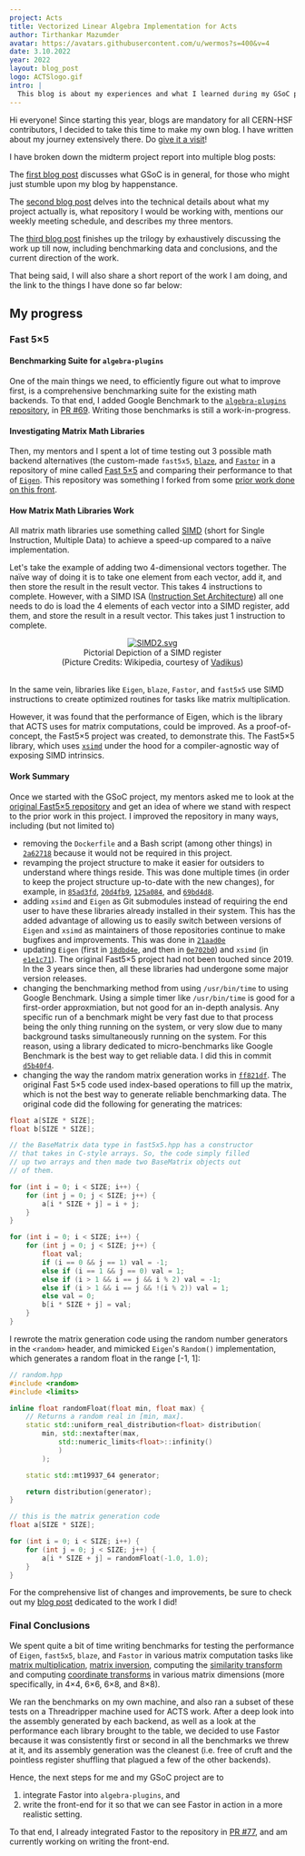 ```yaml
---
project: Acts 
title: Vectorized Linear Algebra Implementation for Acts
author: Tirthankar Mazumder
avatar: https://avatars.githubusercontent.com/u/wermos?s=400&v=4
date: 3.10.2022
year: 2022
layout: blog_post
logo: ACTSlogo.gif
intro: |
  This blog is about my experiences and what I learned during my GSoC project, which involved adding a new math backend to algebra-plugins, to make Acts faster.
---
```


Hi everyone! Since starting this year, blogs are mandatory for all CERN-HSF contributors, I decided to take this time to make my own blog. I have written about my journey extensively there. Do [give it a visit](https://wermos.github.io/blog/)!

I have broken down the midterm project report into multiple blog posts:

The [first blog post](https://wermos.github.io/blog/gsoc/gsoc-first-blog-post/) discusses what GSoC is in general, for those who might just stumble upon my blog by happenstance.

The [second blog post](https://wermos.github.io/blog/gsoc/gsoc-the-details-of-my-project/) delves into the technical details about what my project actually is, what repository I would be working with, mentions our weekly meeting schedule, and describes my three mentors.

The [third blog post](https://wermos.github.io/blog/gsoc/gsoc-the-work-so-far/) finishes up the trilogy by exhaustively discussing the work up till now, including benchmarking data and conclusions, and the current direction of the work.

That being said, I will also share a short report of the work I am doing, and the link to the things I have done so far below:

## My progress

### Fast 5×5
#### Benchmarking Suite for `algebra-plugins`
One of the main things we need, to efficiently figure out what to improve first, is a comprehensive benchmarking suite for the existing math backends. To that end, I added Google Benchmark to the [`algebra-plugins` repository](https://github.com/acts-project/algebra-plugins), in [PR #69](https://github.com/acts-project/algebra-plugins/pull/69). Writing those benchmarks is still a work-in-progress.

#### Investigating Matrix Math Libraries
Then, my mentors and I spent a lot of time testing out 3 possible math backend alternatives (the custom-made `fast5x5`, [`blaze`](https://bitbucket.org/blaze-lib/blaze/src/master/), and [`Fastor`](https://github.com/romeric/Fastor) in a repository of mine called [Fast 5×5](https://github.com/wermos/Fast5x5) and comparing their performance to that of [`Eigen`](https://eigen.tuxfamily.org/index.php?title=Main_Page). This repository was something I forked from some [prior work done on this front](https://gitlab.in2p3.fr/CodeursIntensifs/Fast5x5).


#### How Matrix Math Libraries Work
All matrix math libraries use something called [SIMD](https://en.wikipedia.org/wiki/Single_instruction,_multiple_data) (short for Single Instruction, Multiple Data) to achieve a speed-up compared to a naïve implementation.

Let's take the example of adding two 4-dimensional vectors together. The naïve way of doing it is to take one element from each vector, add it, and then store the result in the result vector. This takes 4 instructions to complete. However, with a SIMD ISA ([Instruction Set Architecture](https://en.wikipedia.org/wiki/Instruction_set_architecture)) all one needs to do is load the 4 elements of each vector into a SIMD register, add them, and store the result in a result vector. This takes just 1 instruction to complete.

<center><a href="https://commons.wikimedia.org/wiki/File:SIMD2.svg#/media/File:SIMD2.svg"><img src="https://upload.wikimedia.org/wikipedia/commons/thumb/c/ce/SIMD2.svg/400px-SIMD2.svg.png" alt="SIMD2.svg"></a></center>

<center><caption>Pictorial Depiction of a SIMD register <br/>(Picture Credits: Wikipedia, courtesy of <a href="https://commons.wikimedia.org/w/index.php?title=User:Vadikus">Vadikus</a>)</caption></center>

<br/>In the same vein, libraries like `Eigen`, `blaze`, `Fastor`, and `fast5x5` use SIMD instructions to create optimized routines for tasks like matrix multiplication.

However, it was found that the performance of Eigen, which is the library that ACTS uses for matrix computations, could be improved. As a proof-of-concept, the Fast5×5 project was created, to demonstrate this. The Fast5×5 library, which uses [`xsimd`](https://github.com/xtensor-stack/xsimd/) under the hood for a compiler-agnostic way of exposing SIMD intrinsics.

#### Work Summary
Once we started with the GSoC project, my mentors asked me to look at the [original Fast5×5 repository](https://gitlab.in2p3.fr/CodeursIntensifs/Fast5x5) and get an idea of where we stand with respect to the prior work in this project. I improved the repository in many ways, including (but not limited to)
- removing the `Dockerfile` and a Bash script (among other things) in [`2a62718`](https://github.com/wermos/Fast5x5/commit/2a627183458fd25366087c2be8e8d3fd14cde294) because it would not be required in this project.
- revamping the project structure to make it easier for outsiders to understand where things reside. This was done multiple times (in order to keep the project structure up-to-date with the new changes), for example, in [`85ad3fd`](https://github.com/wermos/Fast5x5/commit/85ad3fd1de82ee6313bb2685e2a02f368d7e5e6a), [`20d4fb9`](https://github.com/wermos/Fast5x5/commit/20d4fb9940f01c547272cb3b2e775335992d8ea6), [`125a084`](https://github.com/wermos/Fast5x5/commit/125a084f374c92936a2bc9f8e41d561c31346588), and [`69bd4d8`](https://github.com/wermos/Fast5x5/commit/69bd4d8cc3f6e3aeb0c6baf21d9510b931984799).
- adding `xsimd` and `Eigen` as Git submodules instead of requiring the end user to have these libraries already installed in their system. This has the added advantage of allowing us to easily switch between versions of `Eigen` and `xsimd` as maintainers of those repositories continue to make bugfixes and improvements. This was done in [`21aad0e`](https://github.com/wermos/Fast5x5/commit/21aad0e2a38425e0c959b259359e6e67084ec282)
- updating `Eigen` (first in [`18dbd4e`](https://github.com/wermos/Fast5x5/commit/18dbd4eab48ed6dcda108c4545632e9d431d6305), and then in [`0e702b0`](https://github.com/wermos/Fast5x5/commit/0e702b0607c28631a24875d94aa1a5acb80a5554)) and `xsimd` (in [`e1e1c71`](https://github.com/wermos/Fast5x5/commit/e1e1c71aed01d2aee8e24a8b63bcf4360916df81)). The original Fast5×5 project had not been touched since 2019. In the 3 years since then, all these libraries had undergone some major version releases.
- changing the benchmarking method from using `/usr/bin/time` to using Google Benchmark. Using a simple timer like `/usr/bin/time` is good for a first-order approxmiation, but not good for an in-depth analysis. Any specific run of a benchmark might be very fast due to that process being the only thing running on the system, or very slow due to many background tasks simultaneously running on the system. For this reason, using a library dedicated to micro-benchmarks like Google Benchmark is the best way to get reliable data. I did this in commit [`d5b40f4`](https://github.com/wermos/Fast5x5/commit/d5b40f478668863102f0c03e98d9918af1e2e2b5).
- changing the way the random matrix generation works in [`ff821df`](https://github.com/wermos/Fast5x5/commit/ff821df8906a226749408e24b40e627d21fa3894). The original Fast 5×5 code used index-based operations to fill up the matrix, which is not the best way to generate reliable benchmarking data. The original code did the following for generating the matrices:

```cpp
float a[SIZE * SIZE];
float b[SIZE * SIZE];

// the BaseMatrix data type in fast5x5.hpp has a constructor
// that takes in C-style arrays. So, the code simply filled
// up two arrays and then made two BaseMatrix objects out
// of them.

for (int i = 0; i < SIZE; i++) {
    for (int j = 0; j < SIZE; j++) {
        a[i * SIZE + j] = i + j;
    }
}

for (int i = 0; i < SIZE; i++) {
    for (int j = 0; j < SIZE; j++) {
        float val;
        if (i == 0 && j == 1) val = -1;
        else if (i == 1 && j == 0) val = 1;
        else if (i > 1 && i == j && i % 2) val = -1;
        else if (i > 1 && i == j && !(i % 2)) val = 1;
        else val = 0;
        b[i * SIZE + j] = val;
    }
}
```

I rewrote the matrix generation code using the random number generators in the `<random>` header, and mimicked `Eigen`'s `Random()` implementation, which generates a random float in the range [-1, 1]:
```cpp
// random.hpp
#include <random>
#include <limits>

inline float randomFloat(float min, float max) {
    // Returns a random real in [min, max].
    static std::uniform_real_distribution<float> distribution(
        min, std::nextafter(max,
            std::numeric_limits<float>::infinity()
            )
        );

    static std::mt19937_64 generator;

    return distribution(generator);
}

// this is the matrix generation code
float a[SIZE * SIZE];

for (int i = 0; i < SIZE; i++) {
    for (int j = 0; j < SIZE; j++) {
        a[i * SIZE + j] = randomFloat(-1.0, 1.0);
    }
}
```

For the comprehensive list of changes and improvements, be sure to check out my [blog post](https://wermos.github.io/blog/gsoc/gsoc-the-work-so-far/) dedicated to the work I did!

### Final Conclusions

We spent quite a bit of time writing benchmarks for testing the performance of `Eigen`, `fast5x5`, `blaze`, and `Fastor` in various matrix computation tasks like [matrix multiplication](https://github.com/wermos/Fast5x5/tree/a495e9bf66303c76550797a1cbdf09ad6a555baa/include/benchmarks/gemm), [matrix inversion](https://github.com/wermos/Fast5x5/tree/a495e9bf66303c76550797a1cbdf09ad6a555baa/include/benchmarks/inversion), computing the [similarity transform](https://github.com/wermos/Fast5x5/tree/a495e9bf66303c76550797a1cbdf09ad6a555baa/include/benchmarks/similarity) and computing [coordinate transforms](https://github.com/wermos/Fast5x5/tree/a495e9bf66303c76550797a1cbdf09ad6a555baa/include/benchmarks/coord-transform) in various matrix dimensions (more specifically, in 4×4, 6×6, 6×8, and 8×8).

We ran the benchmarks on my own machine, and also ran a subset of these tests on a Threadripper machine used for ACTS work. After a deep look into the assembly generated by each backend, as well as a look at the performance each library brought to the table, we decided to use Fastor because it was consistently first or second in all the benchmarks we threw at it, and its assembly generation was the cleanest (i.e. free of cruft and the pointless register shuffling that plagued a few of the other backends).

Hence, the next steps for me and my GSoC project are to
1. integrate Fastor into `algebra-plugins`, and
2. write the front-end for it so that we can see Fastor in action in a more realistic setting.

To that end, I already integrated Fastor to the repository in [PR #77](https://github.com/acts-project/algebra-plugins/pull/77), and am currently working on writing the front-end.
